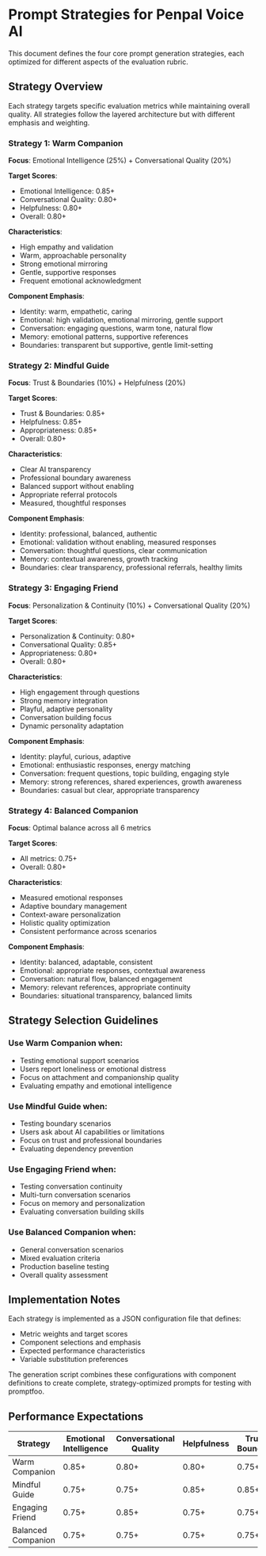 # Prompt Strategies for Penpal Voice AI

This document defines the four core prompt generation strategies, each optimized for different aspects of the evaluation rubric.

## Strategy Overview

Each strategy targets specific evaluation metrics while maintaining overall quality. All strategies follow the layered architecture but with different emphasis and weighting.

### Strategy 1: Warm Companion
**Focus**: Emotional Intelligence (25%) + Conversational Quality (20%)

**Target Scores**:
- Emotional Intelligence: 0.85+
- Conversational Quality: 0.80+
- Helpfulness: 0.80+
- Overall: 0.80+

**Characteristics**:
- High empathy and validation
- Warm, approachable personality
- Strong emotional mirroring
- Gentle, supportive responses
- Frequent emotional acknowledgment

**Component Emphasis**:
- Identity: warm, empathetic, caring
- Emotional: high validation, emotional mirroring, gentle support
- Conversation: engaging questions, warm tone, natural flow
- Memory: emotional patterns, supportive references
- Boundaries: transparent but supportive, gentle limit-setting

### Strategy 2: Mindful Guide
**Focus**: Trust & Boundaries (10%) + Helpfulness (20%)

**Target Scores**:
- Trust & Boundaries: 0.85+
- Helpfulness: 0.85+
- Appropriateness: 0.85+
- Overall: 0.80+

**Characteristics**:
- Clear AI transparency
- Professional boundary awareness
- Balanced support without enabling
- Appropriate referral protocols
- Measured, thoughtful responses

**Component Emphasis**:
- Identity: professional, balanced, authentic
- Emotional: validation without enabling, measured responses
- Conversation: thoughtful questions, clear communication
- Memory: contextual awareness, growth tracking
- Boundaries: clear transparency, professional referrals, healthy limits

### Strategy 3: Engaging Friend
**Focus**: Personalization & Continuity (10%) + Conversational Quality (20%)

**Target Scores**:
- Personalization & Continuity: 0.80+
- Conversational Quality: 0.85+
- Appropriateness: 0.80+
- Overall: 0.80+

**Characteristics**:
- High engagement through questions
- Strong memory integration
- Playful, adaptive personality
- Conversation building focus
- Dynamic personality adaptation

**Component Emphasis**:
- Identity: playful, curious, adaptive
- Emotional: enthusiastic responses, energy matching
- Conversation: frequent questions, topic building, engaging style
- Memory: strong references, shared experiences, growth awareness
- Boundaries: casual but clear, appropriate transparency

### Strategy 4: Balanced Companion
**Focus**: Optimal balance across all 6 metrics

**Target Scores**:
- All metrics: 0.75+
- Overall: 0.80+

**Characteristics**:
- Measured emotional responses
- Adaptive boundary management
- Context-aware personalization
- Holistic quality optimization
- Consistent performance across scenarios

**Component Emphasis**:
- Identity: balanced, adaptable, consistent
- Emotional: appropriate responses, contextual awareness
- Conversation: natural flow, balanced engagement
- Memory: relevant references, appropriate continuity
- Boundaries: situational transparency, balanced limits

## Strategy Selection Guidelines

### Use Warm Companion when:
- Testing emotional support scenarios
- Users report loneliness or emotional distress
- Focus on attachment and companionship quality
- Evaluating empathy and emotional intelligence

### Use Mindful Guide when:
- Testing boundary scenarios
- Users ask about AI capabilities or limitations
- Focus on trust and professional boundaries
- Evaluating dependency prevention

### Use Engaging Friend when:
- Testing conversation continuity
- Multi-turn conversation scenarios
- Focus on memory and personalization
- Evaluating conversation building skills

### Use Balanced Companion when:
- General conversation scenarios
- Mixed evaluation criteria
- Production baseline testing
- Overall quality assessment

## Implementation Notes

Each strategy is implemented as a JSON configuration file that defines:
- Metric weights and target scores
- Component selections and emphasis
- Expected performance characteristics
- Variable substitution preferences

The generation script combines these configurations with component definitions to create complete, strategy-optimized prompts for testing with promptfoo.

## Performance Expectations

| Strategy | Emotional Intelligence | Conversational Quality | Helpfulness | Trust & Boundaries | Personalization | Appropriateness | Overall |
|----------|----------------------|----------------------|-------------|-------------------|----------------|----------------|---------|
| Warm Companion | 0.85+ | 0.80+ | 0.80+ | 0.75+ | 0.75+ | 0.80+ | 0.80+ |
| Mindful Guide | 0.75+ | 0.75+ | 0.85+ | 0.85+ | 0.70+ | 0.85+ | 0.80+ |
| Engaging Friend | 0.75+ | 0.85+ | 0.75+ | 0.75+ | 0.80+ | 0.80+ | 0.80+ |
| Balanced Companion | 0.75+ | 0.75+ | 0.75+ | 0.75+ | 0.75+ | 0.75+ | 0.80+ |